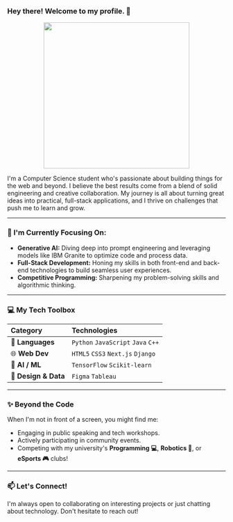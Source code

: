 ### Hey there! Welcome to my profile. 👋

<p align="center">
  <img src="https://tenor.com/view/hiii-cat-wave-cat-wave-hi-gif-174708314057938083" width="336">
</p>

I'm a Computer Science student who's passionate about building things for the web and beyond. I believe the best results come from a blend of solid engineering and creative collaboration. My journey is all about turning great ideas into practical, full-stack applications, and I thrive on challenges that push me to learn and grow.

---

### 🌱 I'm Currently Focusing On:

* **Generative AI:** Diving deep into prompt engineering and leveraging models like IBM Granite to optimize code and process data.
* **Full-Stack Development:** Honing my skills in both front-end and back-end technologies to build seamless user experiences.
* **Competitive Programming:** Sharpening my problem-solving skills and algorithmic thinking.

---

### 💻 My Tech Toolbox

| Category | Technologies |
| :--- | :--- |
| 🚀 **Languages** | `Python` `JavaScript` `Java` `C++` |
| 🌐 **Web Dev** | `HTML5` `CSS3` `Next.js` `Django` |
| 🤖 **AI / ML** | `TensorFlow` `Scikit-learn` |
| 🎨 **Design & Data** | `Figma` `Tableau` |

---

### ✨ Beyond the Code

When I'm not in front of a screen, you might find me:

* Engaging in public speaking and tech workshops.
* Actively participating in community events.
* Competing with my university's **Programming 💻**, **Robotics 🤖**, or **eSports 🎮** clubs!

---

### 📫 Let's Connect!

I'm always open to collaborating on interesting projects or just chatting about technology. Don't hesitate to reach out!
